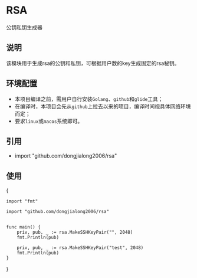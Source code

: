 # RSA

公钥私钥生成器

## 说明
该模块用于生成rsa的公钥和私钥，可根据用户数的key生成固定的rsa秘钥。

## 环境配置

- 本项目编译之前，需用户自行安装`Golang`、`github`和`glide`工具；
- 在编译时，本项目会先从`github`上拉去以来的项目，编译时间视具体网络环境而定；
- 要求`linux`或`macos`系统即可。

## 引用

- import "github.com/dongjialong2006/rsa"


## 使用
{
	
	import "fmt"
	
	import "github.com/dongjialong2006/rsa"
	
	
	func main() {
		priv, pub, _ := rsa.MakeSSHKeyPair("", 2048)
		fmt.Println(pub)
		
		priv, pub, _ := rsa.MakeSSHKeyPair("test", 2048)
		fmt.Println(pub)
	}
}

